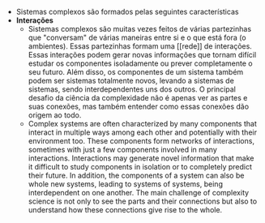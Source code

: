 - Sistemas complexos são formados pelas seguintes características
- **Interações**
	- Sistemas complexos são muitas vezes feitos de várias partezinhas que "conversam" de várias maneiras entre si e o que está fora (o ambientes). Essas partezinhas formam uma [[rede]] de interações. Essas interações podem gerar novas informações que tornam difícil estudar os componentes isoladamente ou prever completamente o seu futuro. Além disso, os componentes de um sistema também podem ser sistemas totalmente novos, levando a sistemas de sistemas, sendo interdependentes uns dos outros. O principal desafio da ciência da complexidade não é apenas ver as partes e suas conexões, mas também entender como essas conexões dão origem ao todo.
	- Complex systems are often characterized by many components that interact in multiple ways among each other and potentially with their environment too. These components form networks of interactions, sometimes with just a few components involved in many interactions. Interactions may generate novel information that make it difficult to study components in isolation or to completely predict their future. In addition, the components of a system can also be whole new systems, leading to systems of systems, being interdependent on one another. The main challenge of complexity science is not only to see the parts and their connections but also to understand how these connections give rise to the whole.